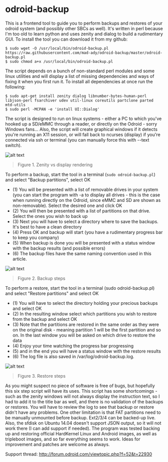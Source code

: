 # odroid-backup

This is a frontend tool to guide you to perform backups and restores of your odroid system (and possibly other SBCs as well). It's written in perl because I'm too old to learn python and uses zenity and dialog to build a rudimentary GUI. To install the tool you can download it from my github:

```
$ sudo wget -O /usr/local/bin/odroid-backup.pl https://raw.githubusercontent.com/mad-ady/odroid-backup/master/odroid-backup.pl 
$ sudo chmod a+x /usr/local/bin/odroid-backup.pl
```

The script depends on a bunch of non-standard perl modules and some linux utilities and will display a list of missing dependencies and ways of fixing it when you first run it. To install all dependencies at once run the following:
```
$ sudo apt-get install zenity dialog libnumber-bytes-human-perl libjson-perl fsarchiver udev util-linux coreutils partclone parted mtd-utils
$ sudo perl -MCPAN -e 'install UI::Dialog'
```
The script is designed to run on linux systems - either a PC to which you've hooked up a SD/eMMC through a reader, or directly on the Odroid - sorry Windows fans… Also, the script will create graphical windows if it detects you're running an X11 session, or will fall back to ncurses (display) if you're connected via ssh or terminal (you can manually force this with --text switch).

![alt text](http://imgur.com/m3Pr1NM.png)
> Figure 1. Zenity vs display rendering

To perform a backup, start the tool in a terminal (```sudo odroid-backup.pl```) and select "Backup partitions", select OK 

* (1) You will be presented with a list of removable drives in your system (you can start the program with -a to display all drives - this is the case when running directly on the Odroid, since eMMC and SD are shown as non-removable). Select the desired one and click OK 
* (2) You will then be presented with a list of partitions on that drive. Select the ones you wish to back up 
* (3) Next you will have to select a directory where to save the backups. It's best to have a clean directory 
* (4) Press OK and backup will start (you have a rudimentary progress bar to keep you company) 
* (5) When backup is done you will be presented with a status window with the backup results (and possible errors) 
* (6) The backup files have the same naming convention used in this article.

![alt text](http://imgur.com/To75WZ8.png)
> Figure 2. Backup steps

To perform a restore, start the tool in a terminal (sudo odroid-backup.pl) and select "Restore partitions" and select OK 
* (1) You will have to select the directory holding your precious backups and select OK 
* (2) In the resulting window select which partitions you wish to restore from the backup and select OK 
* (3) Note that the partitions are restored in the same order as they were on the original disk - meaning partition 1 will be the first partition and so on. In the last window you will be asked on which drive to restore the data 
* (4) Enjoy your time watching the progress bar progressing 
* (5) and in the end you will have a status window with the restore results 
* (6) The log file is also saved in /var/log/odroid-backup.log.

![alt text](http://imgur.com/ZAbkngJ.png)
> Figure 3. Restore steps

As you might suspect no piece of software is free of bugs, but hopefully this six step script will have its uses. This script has some shortcomings - such as the zenity windows will not always display the instruction text, so I had to add it to the title bar as well, and there is no validation of the backups or restores. You will have to review the log to see that backup or restore didn't have any problems. One other limitation is that FAT partitions need to be manually unmounted before backup. Ext2/3/4 can be backed-up live. Also, the sfdisk on Ubuntu 14.04 doesn't support JSON output, so it will not work there (I can add support if needed). The program was tested backing up and restoring official HardKernel Linux and Android images, as well as tripleboot images, and so far everything seems to work. Ideas for improvement and patches are welcome as always.

Support thread: http://forum.odroid.com/viewtopic.php?f=52&t=22930
